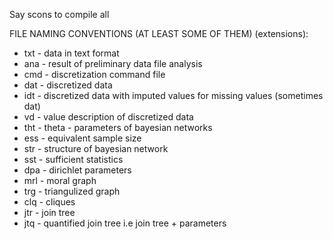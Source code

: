 Say scons to compile all


FILE NAMING CONVENTIONS (AT LEAST SOME OF THEM) (extensions):

* txt - data in text format
* ana - result of preliminary data file analysis
* cmd - discretization command file
* dat - discretized data
* idt - discretized data with imputed values for missing values (sometimes dat)
* vd  - value description of discretized data
* tht - theta - parameters of bayesian networks
* ess - equivalent sample size
* str - structure of bayesian network
* sst - sufficient statistics
* dpa - dirichlet parameters
* mrl - moral graph
* trg - triangulized graph
* clq - cliques
* jtr - join tree
* jtq - quantified join tree i.e join tree + parameters

